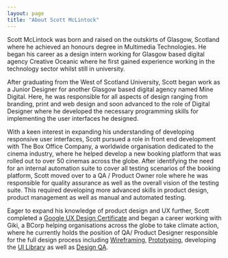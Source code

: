 ```yaml
---
layout: page
title: "About Scott McLintock"
---
```


Scott McLintock was born and raised on the outskirts of Glasgow, Scotland where he achieved an honours degree in Multimedia Technologies. He began his career as a design intern working for Glasgow based digital agency Creative Oceanic where he first gained experience working in the technology sector whilst still in university. 

After graduating from the West of Scotland University, Scott began work as a Junior Designer for another Glasgow based digital agency named Mine Digital. Here, he was responsible for all aspects of design ranging from branding, print and web design and soon advanced to the role of Digital Designer where he developed the necessary programming skills for implementing the user interfaces he designed. 

With a keen interest in expanding his understanding of developing responsive user interfaces, Scott pursued a role in front end development with The Box Office Company, a worldwide organisation dedicated to the cinema industry, where he helped develop a new booking platform that was rolled out to over 50 cinemas across the globe. After identifying the need for an internal automation suite to cover all testing scenarios of the booking platform, Scott moved over to a QA / Product Owner role where he was responsible for quality assurance as well as the overall vision of the testing suite. This required developing more advanced skills in product design, product management as well as manual and automated testing.

Eager to expand his knowledge of product design and UX further, Scott completed a [Google UX Design Certificate](2023/01/05/getting-started/) and began a career working with Giki, a BCorp helping organisations across the globe to take climate action, where he currently holds the position of QA/ Product Designer responsible for the full design process including [Wireframing](/2023/05/15/wireframing/), [Prototyping](/2023/09/28/prototyping/), developing the [UI Library](/2023/09/15/pattern-libraries/) as well as [Design QA](/2023/08/10/design-qa/).